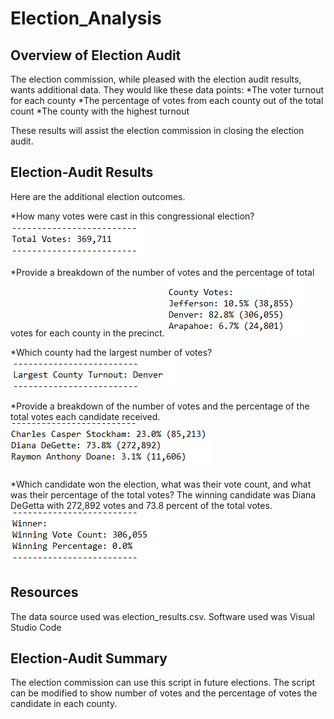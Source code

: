 # Election_Analysis

## Overview of Election Audit
The election commission, while pleased with the election audit results, wants additional data. 
They would like these data points:
*The voter turnout for each county
*The percentage of votes from each county out of the total count
*The county with the highest turnout

These results will assist the election commission in closing the election audit.

## Election-Audit Results

Here are the additional election outcomes.

*How many votes were cast in this congressional election?
![alt text](https://github.com/sarifrey/Election_Analysis/blob/main/Resources/TotalVotes.png)

*Provide a breakdown of the number of votes and the percentage of total votes for each county in the precinct.
![alt text](https://github.com/sarifrey/Election_Analysis/blob/main/Resources/CountyVotesResults.png)

*Which county had the largest number of votes?
![alt text](https://github.com/sarifrey/Election_Analysis/blob/main/Resources/LargestCountyTurnout.png)

*Provide a breakdown of the number of votes and the percentage of the total votes each candidate received.
![alt text](https://github.com/sarifrey/Election_Analysis/blob/main/Resources/candidateNumbers.png)

*Which candidate won the election, what was their vote count, and what was their percentage of the total votes?
The winning candidate was Diana DeGetta with 272,892 votes and 73.8 percent of the total votes.
![alt text](https://github.com/sarifrey/Election_Analysis/blob/main/Resources/WinningCandidate.png)

## Resources
The data source used was election_results.csv. Software used was Visual Studio Code

## Election-Audit Summary
The election commission can use this script in future elections. 
The script can be modified to show number of votes and the percentage of votes the candidate in each county.

 


